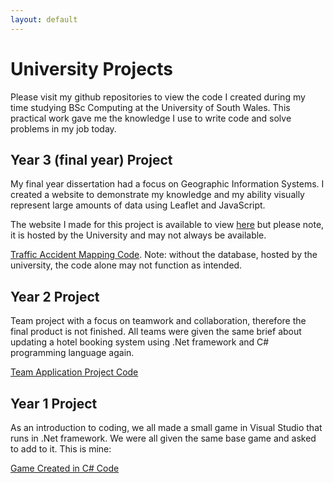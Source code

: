```yaml
---
layout: default
---
```


# University Projects

Please visit my github repositories to view the code I created during my time studying BSc Computing at the University of South Wales.  This practical work gave me the knowledge I use to write code and solve problems in my job today.

## Year 3 (final year) Project

My final year dissertation had a focus on Geographic Information Systems.  I created a website to demonstrate my knowledge and my ability visually represent large amounts of data using Leaflet and JavaScript.  

The website I made for this project is available to view [here](https://ces-web2.southwales.ac.uk/students/30021038/IS3D660/home.html) but please note, it is hosted by the University and may not always be available.

[Traffic Accident Mapping Code](https://github.com/SeaShell92/IndividualProject2023). Note: without the database, hosted by the university, the code alone may not function as intended.

## Year 2 Project

Team project with a focus on teamwork and collaboration, therefore the final product is not finished.  All teams were given the same brief about updating a hotel booking system using .Net framework and C# programming language again.

[Team Application Project Code](https://github.com/SeaShell92/team-application-project)

## Year 1 Project

As an introduction to coding, we all made a small game in Visual Studio that runs in .Net framework.  We were all given the same base game and asked to add to it.  This is mine:

[Game Created in C# Code](https://github.com/SeaShell92/Year1GameProject)

